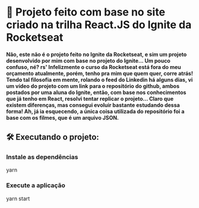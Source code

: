 # 🚀 Projeto feito com base no site criado na trilha React.JS do Ignite da Rocketseat

#### Não, este não é o projeto feito no Ignite da Rocketseat, e sim um projeto desenvolvido por mim com base no projeto do Ignite... Um pouco confuso, né? rs' Infelizmente o curso da Rocketseat está fora do meu orçamento atualmente, porém, tenho pra mim que quem quer, corre atrás! Tendo tal filosofia em mente, rolando o feed do Linkedin há alguns dias, vi um vídeo do projeto com um link para o repositório do github, ambos postados por uma aluna do Ignite, então, com base nos conhecimentos que já tenho em React, resolvi tentar replicar o projeto... Claro que existem diferenças, mas consegui evoluir bastante estudando dessa forma! Ah, já ia esquecendo, a única coisa utilizada do repositório foi a base com os filmes, que é um arquivo JSON.

## 🛠️ Executando o projeto:

### Instale as dependências
 yarn 

### Execute a aplicação
 yarn start
